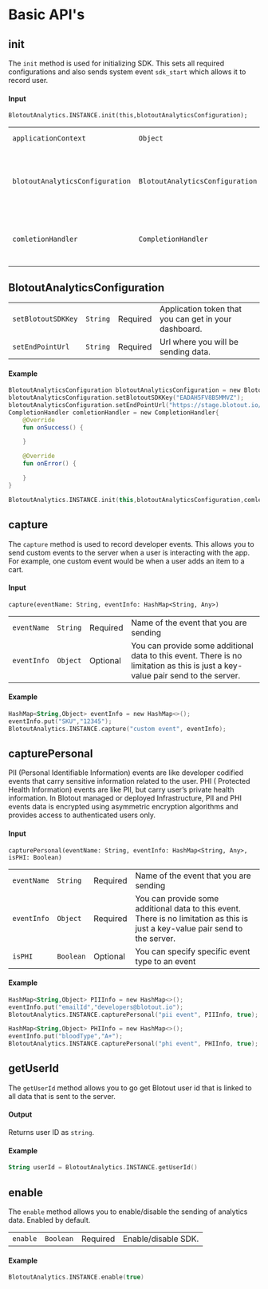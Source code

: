 # Basic API's

## init
The `init` method is used for initializing SDK. This sets all required configurations and also sends system event `sdk_start` which allows it to record user.

#### Input
`BlotoutAnalytics.INSTANCE.init(this,blotoutAnalyticsConfiguration);`

|||||
|---|---|---|---|
| `applicationContext` | `Object` | Application Context |
| `blotoutAnalyticsConfiguration` | `BlotoutAnalyticsConfiguration` | This Model contains information related to SDK initialization |
| `comletionHandler` | `CompletionHandler`| Return callback for sdk success and failure|

## BlotoutAnalyticsConfiguration

|||||
|---|---|---|---|
| `setBlotoutSDKKey` | `String` | Required | Application token that you can get in your dashboard. |
| `setEndPointUrl` | `String` | Required | Url where you will be sending data. |


#### Example
```kotlin
BlotoutAnalyticsConfiguration blotoutAnalyticsConfiguration = new BlotoutAnalyticsConfiguration();
blotoutAnalyticsConfiguration.setBlotoutSDKKey("EADAH5FV8B5MMVZ");
blotoutAnalyticsConfiguration.setEndPointUrl("https://stage.blotout.io/sdk/");
CompletionHandler comletionHandler = new CompletionHandler{
    @Override
    fun onSuccess() {

    }

    @Override
    fun onError() {

    }
}

BlotoutAnalytics.INSTANCE.init(this,blotoutAnalyticsConfiguration,comletionHandler);
```

## capture
The `capture` method is used to record developer events. This allows you to send custom events to the server when a user is interacting with the app. For example, one custom event would be when a user adds an item to a cart.

#### Input
`capture(eventName: String, eventInfo: HashMap<String, Any>)`

|||||
|---|---|---|---|
| `eventName` | `String` | Required | Name of the event that you are sending |
| `eventInfo` | `Object` | Optional | You can provide some additional data to this event. There is no limitation as this is just a key-value pair send to the server. |

#### Example
```kotlin
HashMap<String,Object> eventInfo = new HashMap<>();
eventInfo.put("SKU","12345");
BlotoutAnalytics.INSTANCE.capture("custom event", eventInfo);
```

## capturePersonal
PII (Personal Identifiable Information) events are like developer codified events that carry sensitive information related to the user.
PHI ( Protected Health Information) events are like PII, but carry user’s private health information.
In Blotout managed or deployed Infrastructure, PII and PHI events data is encrypted using asymmetric encryption algorithms and provides access to authenticated users only.

#### Input
`capturePersonal(eventName: String, eventInfo: HashMap<String, Any>, isPHI: Boolean)`

|||||
|---|---|---|---|
| `eventName` | `String` | Required | Name of the event that you are sending |
| `eventInfo` | `Object` | Required | You can provide some additional data to this event. There is no limitation as this is just a key-value pair send to the server. |
| `isPHI` | `Boolean` | Optional | You can specify specific event type to an event|

#### Example
```kotlin
HashMap<String,Object> PIIInfo = new HashMap<>();
eventInfo.put("emailId","developers@blotout.io");
BlotoutAnalytics.INSTANCE.capturePersonal("pii event", PIIInfo, true);
```

```kotlin
HashMap<String,Object> PHIInfo = new HashMap<>();
eventInfo.put("bloodType","A+");
BlotoutAnalytics.INSTANCE.capturePersonal("phi event", PHIInfo, true);
```

## getUserId
The `getUserId` method allows you to go get Blotout user id that is linked to all data that is sent to the server.

#### Output
Returns user ID as `string`.

#### Example
```kotlin
String userId = BlotoutAnalytics.INSTANCE.getUserId()
```

## enable
The `enable` method allows you to enable/disable the sending of analytics data. Enabled by default.

|||||
|---|---|---|---|
| `enable` | `Boolean` | Required | Enable/disable SDK. |

#### Example
```kotlin
BlotoutAnalytics.INSTANCE.enable(true)
```
